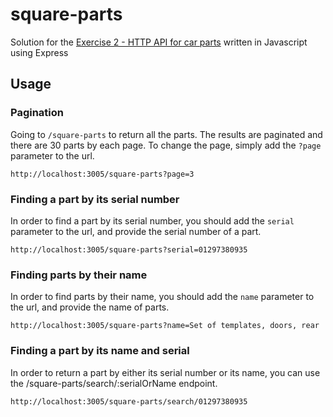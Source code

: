# square-parts
Solution for the [Exercise 2 - HTTP API for car parts](https://github.com/timotr/harjutused/blob/main/hajusrakendused/spareparts.md) written in Javascript using Express

## Usage

### Pagination

Going to ```/square-parts``` to return all the parts. The results are paginated and there are 30 parts by each page.
To change the page, simply add the ```?page``` parameter to the url.

```
http://localhost:3005/square-parts?page=3
```

### Finding a part by its serial number

In order to find a part by its serial number, you should add the ```serial``` parameter to the url, and provide the serial number of a part.

```
http://localhost:3005/square-parts?serial=01297380935
```

### Finding parts by their name

In order to find parts by their name, you should add the ```name``` parameter to the url, and provide the name of parts.

```
http://localhost:3005/square-parts?name=Set of templates, doors, rear
```

### Finding a part by its name and serial

In order to return a part by either its serial number or its name, you can use the /square-parts/search/:serialOrName endpoint.

```
http://localhost:3005/square-parts/search/01297380935
```
